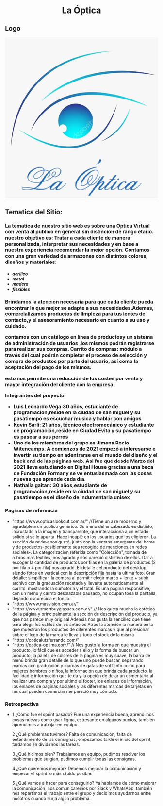 <h1 align="center">La Óptica</h1>


<h2>Logo</h2>


<img src="extra/images/logo optica final.jpg" alt="">




<h2>Tematica del Sitio:</h2>


<h3> La tematica de nuestro sitio web es sobre una Optica Virtual con venta al publico en general,sin distincion de rango etario.
nuestro objetivo es: Tratar a cada cliente de manera personalizada, interpretar sus necesidades y en base a nuestra experiencia recomendar la mejor opción. Contamos con una gran variedad de armazones con distintos colores, diseños y materiales:</h3>

  <h4><em><ul>
    <li>acrilico</li>
    <li>metal</li>
    <li>madera</li> 
    <li>flexibles</li>
    </ul></em></h4>

<h3>Brindamos la atencion necesaria para que cada cliente pueda encontrar lo que mejor se adapte a sus necesidades.Ademas, comercializamos productos de limpieza para tus lentes de contacto,y el asesoramiento necesario en cuanto a su uso y cuidado.


contamos con un catálogo en línea de productosy un sistema de administración de usuarios ,los mismos podrán registrarse para realizar sus compras.
Carrito de compras: módulo a través del cual podrán completar el proceso de selección y compra de productos por parte del usuario, así como la aceptación del pago de los mismos.

esto nos permite una reducción de los costes por venta y mayor integración del cliente con la empresa.


  Integrantes del proyecto:

<ul>
  <li>Luis Leonardo Vega:30 años, estudiante de programacion,reside en la ciudad de san miguel y su pasatiempo es escuchar musica y hablar con amigos</li>
  
  <li>Kevin Sarli: 21 años, técnico electromecánico y estudiante de programación,reside en Ciudad Evita y su pasatiempo es pasear a sus perros</li>
  
  <li>Uno de los miembros del grupo es Jimena Rocio Witencamps. A comienzos de 2021 empezó a interesarse e invertir su tiempo en adentrarse en el mundo del diseño y el back end de las páginas web. Asi fue que desde Marzo del 2021 lleva estudiando en Digital House gracias a una beca de Fundación Formar y se ve entusiasmada con las cosas nuevas que aprende cada día.</li>
  
  <li>Nathalia gaitan: 30 años,estudiante de programacion,reside en la ciudad de san miguel y su pasatiempo es el diseño de indumentaria unisex</li>
    </ul></h3>
    
    
    
 <h3>Paginas de referencia</h3>
 
  <ul>
  <li> "https://www.opticaslookout.com.ar/" //Tiene un aire moderno y agradable a un publico genérico. Su menu del encabezado es distinto, incrustado a la imagen y transparente, que interacciona a un estado solido si se lo apunta. Hace incapié en los usuarios que los eligieron.
  La sección de review nos gustó, junto con la ventana emergente del home y de productos-posiblemente sea recogido de menciones en redes sociales-.
  La categorización referida como "Colección", tomada de rubros mas textiles, nos agrado y nos pareció distintivo de ellos.
  Dar a escoger la cantidad de productos por filas en la galeria de productos (2 por fila o 4 por fila) nos agradó.
  El detalle del producto del desktop, siendo fotos en vertical con la descripción fija hasta la ultima foto. Gran detalle: simplifican la compra al permitir elegir marco + lente + subir archivo con la graduación recetada y llevarte automaticamente al carrito, mostrando la sumatoria y el total.
  Es una pagina responsitive, con un menu y carrito desplazable pausado, no ocupan toda la pantalla, dejando oscurecida el fondo.</li>
   <li>"https://www.masvision.com.ar/"</li>
   <li>"https://www.smartbuyglasses.com.ar/" // Nos gusta mucho la estética de la página y principalmente la sección de descripción del producto, ya que nos parece muy original
   Además nos gusta la sencillez que tiene para elegir los estilos de los anteojos
   Atrae la atención la manera en la que muestran los productos de diferentes marcas y que al presionar sobre el logo de la marca te lleva a todo el stock de la misma</li>
   <li>"https://opticalutzferrando.com/"</li>
   <li>"https://optica-optima.com/" // Nos gusto la forma en que muestra el producto, lo fácil que es acceder a ello y la forma de buscar un producto, la paleta de colores de la pagina es muy suave, la barra de menú brinda gran detalle de lo que uno puede buscar, separando marcas con graduación y marcas de gafas de sol tanto como para mujeres hombres o niños, la información que brinda cada producto, la facilidad e información que te da y la opción de dejar un comentario al realizar una compra y por ultimo el footer, los enlaces de información, los enlaces de paginas sociales y las diferentes marcas de tarjetas en las cual pueden comerciar me pareció muy cómodo.</li>
    </ul>
    <h3>Retrospectiva</h3>
    <ul>
    <li>
1	¿Cómo fue el sprint pasado?
Fue una experiencia buena, aprendimos cosas nuevas como usar figma, estresante en algunos puntos, también aprendimos a trabajar en equipo.

2	¿Qué problemas tuvimos?
Falta de comunicación, falta de entendimiento de las consignas, empezamos tarde el inicio del sprint, tardamos en dividirnos las tareas.

3	¿Qué hicimos bien?
Trabajamos en equipo, pudimos resolver los problemas que surgían, pudimos cumplir todas las consignas.

4	¿Qué queremos mejorar?
Debemos mejorar la comunicación y empezar el sprint lo más rápido posible.

5	¿Qué vamos a hacer para conseguirlo?
Ya hablamos de cómo mejorar la comunicación, nos comunicaremos por Slack y WhatsApp, también nos repartimos el trabajo entre el grupo y decidimos ayudarnos entre nosotros cuando surja algún problema.
</li>
    </ul>
 
 
